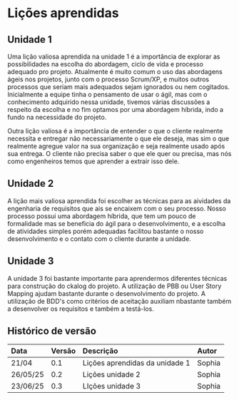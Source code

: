 # Lições aprendidas

## Unidade 1

Uma lição valiosa aprendida na unidade 1 é a importância de explorar as possibilidades na escolha do abordagem, ciclo de vida e processo adequado pro projeto. Atualmente é muito comum o uso das abordagens ágeis nos projetos, junto com o processo Scrum/XP, e muitos outros processos que seriam mais adequados sejam ignorados ou nem cogitados. Inicialmente a equipe tinha o pensamento de usar o ágil, mas com o conhecimento adquirido nessa unidade, tivemos várias discussões a respeito da escolha e no fim optamos por uma abordagem híbrida, indo a fundo na necessidade do projeto.

Outra lição valiosa é a importância de entender o que o cliente realmente necessita e entregar não necessariamente o que ele deseja, mas sim o que realmente agregue valor na sua organização e seja realmente usado após sua entrega.  O cliente não precisa saber o que ele quer ou precisa, mas nós como engenheiros temos que aprender a extrair isso dele.

## Unidade 2

A lição mais valiosa aprendida foi escolher as técnicas para as aividades da engenharia de requisitos que ais se encaixem com o seu processo. Nosso processo possui uma abordagem híbrida, que tem um pouco de formalidade mas se beneficia do ágil para o desenvolvimento, e a escolha de atividades simples porém adequadas facilitou bastante o nosso desenvolvimento e o contato com o cliente durante a unidade.

## Unidade 3

A unidade 3 foi bastante importante para aprendermos diferentes técnicas para construção do ckalog do projeto. A utilização de PBB ou User Story Mapping ajudam bastante durante o desenvolvimento do projeto. A utilização de BDD's como critérios de aceitação auxiliam nbastante também a desenvolver os requisitos e também a testá-los.

## Histórico de versão 
|**Data**|**Versão** |**Descrição** |**Autor**|
| :- | :- | :- | :- |
|21/04|0.1|Lições aprendidas da unidade 1|Sophia|
|26/05/25|0.2|Lições unidade 2|Sophia|
|23/06/25|0.3|LIções unidade 3|Sophia|
